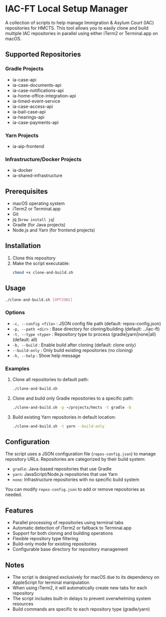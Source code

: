 # IAC-FT Local Setup Manager

A collection of scripts to help manage Immigration & Asylum Court (IAC) repositories for HMCTS. This tool allows you to easily clone and build multiple IAC repositories in parallel using either iTerm2 or Terminal.app on macOS.

## Supported Repositories

### Gradle Projects
- ia-case-api
- ia-case-documents-api
- ia-case-notifications-api
- ia-home-office-integration-api
- ia-timed-event-service
- ia-case-access-api
- ia-bail-case-api
- ia-hearings-api
- ia-case-payments-api

### Yarn Projects
- ia-aip-frontend

### Infrastructure/Docker Projects
- ia-docker
- ia-shared-infrastructure

## Prerequisites

- macOS operating system
- iTerm2 or Terminal.app
- Git
- jq (`brew install jq`)
- Gradle (for Java projects)
- Node.js and Yarn (for frontend projects)

## Installation

1. Clone this repository
2. Make the script executable:
   ```bash
   chmod +x clone-and-build.sh
   ```

## Usage

```bash
./clone-and-build.sh [OPTIONS]
```

### Options

- `-c, --config <file>` : JSON config file path (default: repos-config.json)
- `-p, --path <dir>` : Base directory for cloning/building (default: ../iac-ft)
- `-t, --type <type>` : Repository type to process (gradle|yarn|none|all) (default: all)
- `-b, --build` : Enable build after cloning (default: clone only)
- `--build-only` : Only build existing repositories (no cloning)
- `-h, --help` : Show help message

### Examples

1. Clone all repositories to default path:
   ```bash
   ./clone-and-build.sh
   ```

2. Clone and build only Gradle repositories to a specific path:
   ```bash
   ./clone-and-build.sh -p ~/projects/hmcts -t gradle -b
   ```

3. Build existing Yarn repositories in default location:
   ```bash
   ./clone-and-build.sh -t yarn --build-only
   ```

## Configuration

The script uses a JSON configuration file (`repos-config.json`) to manage repository URLs. Repositories are categorized by their build system:

- `gradle`: Java-based repositories that use Gradle
- `yarn`: JavaScript/Node.js repositories that use Yarn
- `none`: Infrastructure repositories with no specific build system

You can modify `repos-config.json` to add or remove repositories as needed.

## Features

- Parallel processing of repositories using terminal tabs
- Automatic detection of iTerm2 or fallback to Terminal.app
- Support for both cloning and building operations
- Flexible repository type filtering
- Build-only mode for existing repositories
- Configurable base directory for repository management

## Notes

- The script is designed exclusively for macOS due to its dependency on AppleScript for terminal manipulation
- When using iTerm2, it will automatically create new tabs for each repository
- The script includes built-in delays to prevent overwhelming system resources
- Build commands are specific to each repository type (gradle/yarn)
